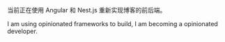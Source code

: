 当前正在使用 Angular 和 Nest.js 重新实现博客的前后端。

I am using opinionated frameworks to build, I am becoming a opinionated developer.
